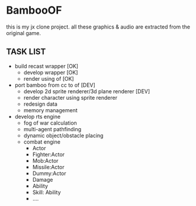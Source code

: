 BambooOF
========
this is my jx clone project. all these graphics & audio are extracted from the original game.

TASK LIST
---------
* build recast wrapper [OK]
  * develop wrapper [OK]
  * render using of [OK]
* port bamboo from cc to of [DEV]
  * develop 2d sprite renderer/3d plane renderer [DEV]
  * render character using sprite renderer
  * redesign data
  * memory management
* develop rts engine
  * fog of war calculation
  * multi-agent pathfinding
  * dynamic object/obstacle placing
  * combat engine
    * Actor
    * Fighter:Actor
    * Mob:Actor
    * Missile:Actor
    * Dummy:Actor
    * Damage
    * Ability
    * Skill: Ability
    * ....
